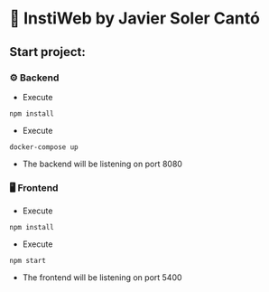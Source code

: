 # 🚀 InstiWeb by Javier Soler Cantó

## Start project:

### ⚙️ Backend

- Execute 

```
npm install
```

- Execute

```
docker-compose up
```

- The backend will be listening on port 8080


### 🖥 Frontend

- Execute 

```
npm install
```

- Execute

```
npm start
```

- The frontend will be listening on port 5400
